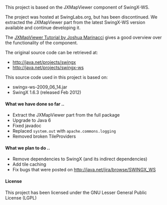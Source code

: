 This project is based on the JXMapViewer component of SwingX-WS.

The project was hosted at SwingLabs.org, but has been discontinued. We extracted the JXMapViewer part from the latest SwingX-WS version available and continue developing it.

The [JXMapViewer Tutorial by Joshua Marinacci](http://today.java.net/pub/a/today/2007/10/30/building-maps-into-swing-app-with-jxmapviewer.html) gives a good overview over the functionality of the component.

The original source code can be retrieved at:

 * http://java.net/projects/swingx
 * http://java.net/projects/swingx-ws

This source code used in this project is based on: 

 * swingx-ws-2009_06_14.jar
 * SwingX 1.6.3 (released Feb 2012)

#### What we have done so far ..

 * Extract the JXMapViewer part from the full package
 * Upgrade to Java 6
 * Fixed javadoc
 * Replaced `system.out` with  `apache.commons.logging` 
 * Removed broken TileProviders

#### What we plan to do ..

 * Remove dependencies to SwingX (and its indirect dependencies)
 * Add tile caching
 * Fix bugs that were posted on http://java.net/jira/browse/SWINGX_WS

#### License
This project has been licensed under the GNU Lesser General Public License (LGPL)